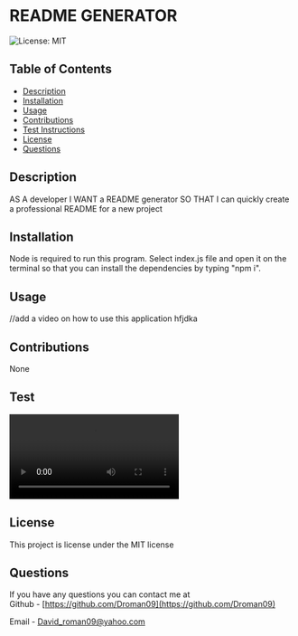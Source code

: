   # README GENERATOR

  ![License: MIT](https://img.shields.io/badge/license-MIT-brightgreen)

  ## Table of Contents 
  * [Description](#description)
  * [Installation](#installments)
  * [Usage](#usage)
  * [Contributions](#contributions)
  * [Test Instructions](#test)
  * [License](#license)
  * [Questions](#questions)

  ## Description
  AS A developer
I WANT a README generator
SO THAT I can quickly create a professional README for a new project

  ## Installation
  Node is required to run this program. Select index.js file and open it on the terminal so that you can install the dependencies by typing "npm i".

  ## Usage 
  //add a video on how to use this application 
  hfjdka

  ## Contributions
  None 

  ## Test 
  ![video](README_gif.mov)
  

  ## License
  This project is license under the MIT license 

  ## Questions
  If you have any questions you can contact me at  
  Github - [https://github.com/Droman09](https://github.com/Droman09)

  Email - David_roman09@yahoo.com
